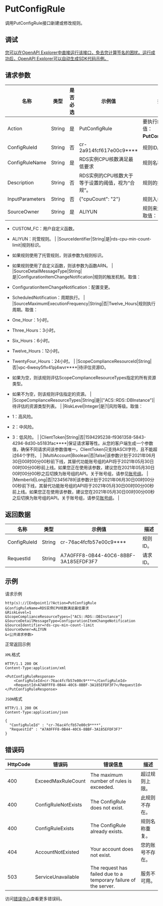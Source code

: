 # PutConfigRule

调用PutConfigRule接口新建或修改规则。

## 调试

[您可以在OpenAPI Explorer中直接运行该接口，免去您计算签名的困扰。运行成功后，OpenAPI Explorer可以自动生成SDK代码示例。](https://api.aliyun.com/#product=Config&api=PutConfigRule&type=RPC&version=2019-01-08)

## 请求参数

|名称|类型|是否必选|示例值|描述|
|--|--|----|---|--|
|Action|String|是|PutConfigRule|要执行的操作，取值：**PutConfigRule**。 |
|ConfigRuleId|String|否|cr-2a914fcf617e00c9\*\*\*\*|规则ID。 |
|ConfigRuleName|String|是|RDS实例CPU核数满足最低要求|规则名称。 |
|Description|String|否|RDS实例的CPU核数大于等于设置的阈值，视为“合规”。|规则的描述信息。 |
|InputParameters|String|否|\{"cpuCount": "2"\}|规则入参。 |
|SourceOwner|String|是|ALIYUN|规则来源的归属。取值：

 -   CUSTOM\_FC：用户自定义函数。
-   ALIYUN：托管规则。 |
|SourceIdentifier|String|是|rds-cpu-min-count-limit|规则标识。

 -   如果规则使用了托管规则，则该参数为规则标识。
-   如果规则使用了自定义函数，则该参数为函数ARN。 |
|SourceDetailMessageType|String|是|ConfigurationItemChangeNotification|规则的触发机制。取值：

 -   ConfigurationItemChangeNotification：配置变更。
-   ScheduledNotification：周期执行。 |
|SourceMaximumExecutionFrequency|String|否|Twelve\_Hours|规则执行周期。取值：

 -   One\_Hour：1小时。
-   Three\_Hours：3小时。
-   Six\_Hours：6小时。
-   Twelve\_Hours：12小时。
-   TwentyFour\_Hours：24小时。 |
|ScopeComplianceResourceId|String|否|vpc-6weoy5flv41pj4wvr\*\*\*\*|待评估资源ID。

 -   如果为空，则该规则评估ScopeComplianceResourceTypes指定的所有资源类型。
-   如果不为空，则该规则评估指定的资源。 |
|ScopeComplianceResourceTypes|String|是|\["ACS::RDS::DBInstance"\]|待评估的资源类型列表。 |
|RiskLevel|Integer|是|1|风险等级。取值：

 -   1：高风险。
-   2：中风险。
-   3：低风险。 |
|ClientToken|String|否|1594295238-f9361358-5843-4294-8d30-b5183fac\*\*\*\*|保证请求幂等性。从您的客户端生成一个参数值，确保不同请求间该参数值唯一。ClientToken只支持ASCII字符，且不能超过64个字符。 |
|MultiAccount|Boolean|否|false|该参数计划于2021年06月30日00时00分00秒前下线，其替代功能账号组的API将于2021年05月30日00时00分00秒前上线。如果您正在使用该参数，建议您在2021年05月30日00时00分00秒之后切换为账号组的API。关于账号组，请参见[账号组](~~211534~~)。 |
|MemberId|Long|否|123456789|该参数计划于2021年06月30日00时00分00秒前下线，其替代功能账号组的API将于2021年05月30日00时00分00秒前上线。如果您正在使用该参数，建议您在2021年05月30日00时00分00秒之后切换为账号组的API。关于账号组，请参见[账号组](~~211534~~)。 |

## 返回数据

|名称|类型|示例值|描述|
|--|--|---|--|
|ConfigRuleId|String|cr-76ac4fcfb57e00c9\*\*\*\*|规则ID。 |
|RequestId|String|A7A0FFF8-0B44-40C6-8BBF-3A185EFDF3F7|请求ID。 |

## 示例

请求示例

```
http(s)://[Endpoint]/?Action=PutConfigRule
&ConfigRuleName=RDS实例CPU核数满足最低要求
&RiskLevel=1
&ScopeComplianceResourceTypes=["ACS::RDS::DBInstance"]
&SourceDetailMessageType=ConfigurationItemChangeNotification
&SourceIdentifier=rds-cpu-min-count-limit
&SourceOwner=ALIYUN
&<公共请求参数>
```

正常返回示例

`XML`格式

```
HTTP/1.1 200 OK
Content-Type:application/xml

<PutConfigRuleResponse>
	<ConfigRuleId>cr-76ac4fcfb57e00c9****</ConfigRuleId>
	<RequestId>A7A0FFF8-0B44-40C6-8BBF-3A185EFDF3F7</RequestId>
</PutConfigRuleResponse>
```

`JSON`格式

```
HTTP/1.1 200 OK
Content-Type:application/json

{
  "ConfigRuleId" : "cr-76ac4fcfb57e00c9****",
  "RequestId" : "A7A0FFF8-0B44-40C6-8BBF-3A185EFDF3F7"
}
```

## 错误码

|HttpCode|错误码|错误信息|描述|
|--------|---|----|--|
|400|ExceedMaxRuleCount|The maximum number of rules is exceeded.|超过规则上限。|
|400|ConfigRuleNotExists|The ConfigRule does not exist.|此规则不存在。|
|400|ConfigRuleExists|The ConfigRule already exists.|规则名称重复。|
|404|AccountNotExisted|Your account does not exist.|您的账号不存在。|
|503|ServiceUnavailable|The request has failed due to a temporary failure of the server.|服务不可用。|

访问[错误中心](https://error-center.alibabacloud.com/status/product/Config)查看更多错误码。

